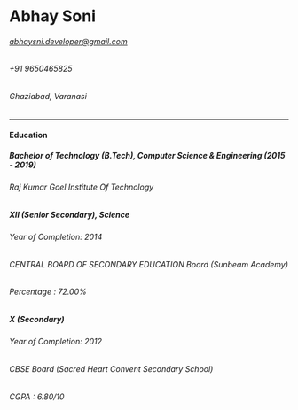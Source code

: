 # Abhay Soni
###### abhaysni.developer@gmail.com
###### +91 9650465825
###### Ghaziabad, Varanasi
___

#### Education

##### Bachelor of Technology (B.Tech), Computer Science & Engineering (2015 - 2019)

###### Raj Kumar Goel Institute Of Technology


##### XII (Senior Secondary), Science
###### Year of Completion: 2014
###### CENTRAL BOARD OF SECONDARY EDUCATION Board (Sunbeam Academy)
###### Percentage : 72.00%


##### X (Secondary)
###### Year of Completion: 2012
###### CBSE Board (Sacred Heart Convent Secondary School)
###### CGPA : 6.80/10




